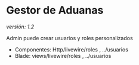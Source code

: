 # Gestor de Aduanas

_versión: 1.2_

Admin puede crear usuarios y roles personalizados
* Componentes: Http/livewire/roles , ../usuarios
* Blade: views/livewire/roles , ../usuarios